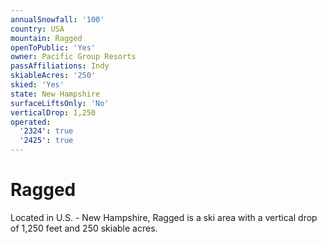 ```yaml
---
annualSnowfall: '100'
country: USA
mountain: Ragged
openToPublic: 'Yes'
owner: Pacific Group Resorts
passAffiliations: Indy
skiableAcres: '250'
skied: 'Yes'
state: New Hampshire
surfaceLiftsOnly: 'No'
verticalDrop: 1,250
operated:
  '2324': true
  '2425': true
---
```



# Ragged

Located in U.S. - New Hampshire, Ragged is a ski area with a vertical drop of 1,250 feet and 250 skiable acres.
